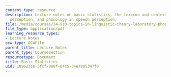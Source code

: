 ```yaml
---
content_type: resource
description: Lecture notes on basic statistics, the lexicon and context in speech
  perception, and phonology in speech perception.
file: /media/courses/24-910-topics-in-linguistic-theory-laboratory-phonology-spring-2007/1896231e5fcf0e8f04c534e7805347f0_lec9_1_stats.pdf
file_type: application/pdf
learning_resource_types:
- Lecture Notes
ocw_type: OCWFile
parent_title: Lecture Notes
parent_type: CourseSection
resourcetype: Document
title: Basic Statistics
uid: 1896231e-5fcf-0e8f-04c5-34e7805347f0
---
```

